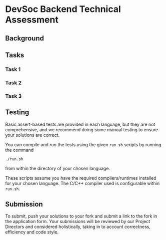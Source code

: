 # DevSoc Backend Technical Assessment

## Background

## Tasks

### Task 1

### Task 2

### Task 3

## Testing

Basic assert-based tests are provided in each language, but they are not comprehensive, and we recommend doing some manual testing to ensure your solutions are correct.

You can compile and run the tests using the given `run.sh` scripts by running the command

```
./run.sh
```

from within the directory of your chosen language.

These scripts assume you have the required compilers/runtimes installed for your chosen language. The C/C++ compiler used is configurable within `run.sh`.

## Submission

To submit, push your solutions to your fork and submit a link to the fork in the application form. Your submissions will be reviewed by our Project Directors and considered holistically, taking in to account correctness, efficiency and code style.
